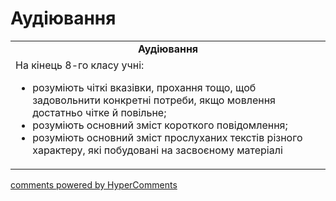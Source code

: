 <div id="hypercomments_widget" class="js-hypercomments-widget invisible"></div>

# Аудіювання

<table>
  <tr>
    <td align="center"><b>Аудіювання</b></td>
  </tr>
<td style="vertical-align:top !important;">
На кінець 8-го класу учні:
<ul>
<li>розуміють чіткі вказівки, прохання тощо, щоб задовольнити конкретні потреби, якщо мовлення достатньо чітке й повільне;</li>
<li>розуміють основний зміст короткого повідомлення;</li>
<li>розуміють основний зміст прослуханих текстів різного характеру, які побудовані на засвоєному матеріалі</li>
</ul>
</td>
</table>

<div class="js-hypercomments-container">
    <a href="http://hypercomments.com" class="hc-link" title="comments widget">comments powered by HyperComments</a>
</div>